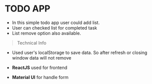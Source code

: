 # TODO APP

+ In this simple todo app user could add list.
+ User can checked list for completed task
+ List remove option also available.

> Technical Info

+ Used user's localStorage to save data. So after refresh or closing window data will not remove

+ **ReactJS** used for frontend
+ **Material UI** for handle form